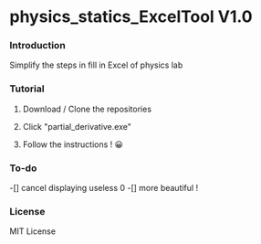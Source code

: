# physics_statics_ExcelTool V1.0

### Introduction

Simplify the steps in fill in Excel of physics lab

### Tutorial

1. Download / Clone the repositories

2. Click "partial_derivative.exe"

3. Follow the instructions ! 😀 

### To-do

-[] cancel displaying useless 0
-[] more beautiful !  

### License

MIT License

